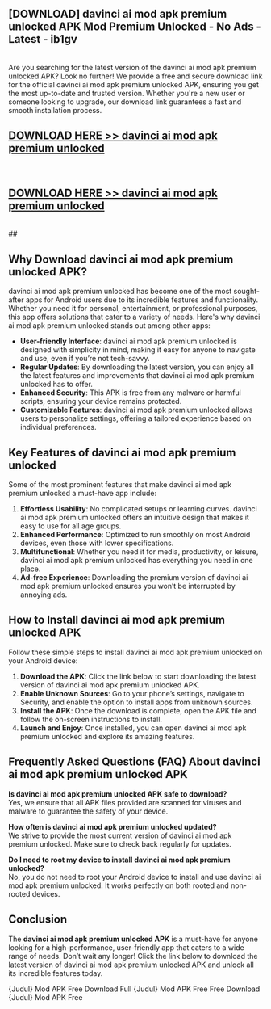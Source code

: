 ## [DOWNLOAD] davinci ai mod apk premium unlocked APK Mod  Premium Unlocked - No Ads - Latest - ib1gv <br>
<br>
Are you searching for the latest version of the davinci ai mod apk premium unlocked APK? Look no further! We provide a free and secure download link for the official davinci ai mod apk premium unlocked APK, ensuring you get the most up-to-date and trusted version. Whether you're a new user or someone looking to upgrade, our download link guarantees a fast and smooth installation process.


## [DOWNLOAD HERE >> davinci ai mod apk premium unlocked](http://leaked.freeplayer.one?title=davinci_ai_mod_apk_premium_unlocked&ref=06)
  <br>

## [DOWNLOAD HERE >> davinci ai mod apk premium unlocked](http://leaked.freeplayer.one?title=davinci_ai_mod_apk_premium_unlocked&ref=06)
  <br>
  ##



## Why Download davinci ai mod apk premium unlocked APK?

davinci ai mod apk premium unlocked has become one of the most sought-after apps for Android users due to its incredible features and functionality. Whether you need it for personal, entertainment, or professional purposes, this app offers solutions that cater to a variety of needs. Here's why davinci ai mod apk premium unlocked stands out among other apps:

- **User-friendly Interface**: davinci ai mod apk premium unlocked is designed with simplicity in mind, making it easy for anyone to navigate and use, even if you’re not tech-savvy.
- **Regular Updates**: By downloading the latest version, you can enjoy all the latest features and improvements that davinci ai mod apk premium unlocked has to offer.
- **Enhanced Security**: This APK is free from any malware or harmful scripts, ensuring your device remains protected.
- **Customizable Features**: davinci ai mod apk premium unlocked allows users to personalize settings, offering a tailored experience based on individual preferences.

## Key Features of davinci ai mod apk premium unlocked

Some of the most prominent features that make davinci ai mod apk premium unlocked a must-have app include:

1. **Effortless Usability**: No complicated setups or learning curves. davinci ai mod apk premium unlocked offers an intuitive design that makes it easy to use for all age groups.
2. **Enhanced Performance**: Optimized to run smoothly on most Android devices, even those with lower specifications.
3. **Multifunctional**: Whether you need it for media, productivity, or leisure, davinci ai mod apk premium unlocked has everything you need in one place.
4. **Ad-free Experience**: Downloading the premium version of davinci ai mod apk premium unlocked ensures you won’t be interrupted by annoying ads.

## How to Install davinci ai mod apk premium unlocked APK

Follow these simple steps to install davinci ai mod apk premium unlocked on your Android device:

1. **Download the APK**: Click the link below to start downloading the latest version of davinci ai mod apk premium unlocked APK.
2. **Enable Unknown Sources**: Go to your phone’s settings, navigate to Security, and enable the option to install apps from unknown sources.
3. **Install the APK**: Once the download is complete, open the APK file and follow the on-screen instructions to install.
4. **Launch and Enjoy**: Once installed, you can open davinci ai mod apk premium unlocked and explore its amazing features.

## Frequently Asked Questions (FAQ) About davinci ai mod apk premium unlocked APK

**Is davinci ai mod apk premium unlocked APK safe to download?**  
Yes, we ensure that all APK files provided are scanned for viruses and malware to guarantee the safety of your device.

**How often is davinci ai mod apk premium unlocked updated?**  
We strive to provide the most current version of davinci ai mod apk premium unlocked. Make sure to check back regularly for updates.

**Do I need to root my device to install davinci ai mod apk premium unlocked?**  
No, you do not need to root your Android device to install and use davinci ai mod apk premium unlocked. It works perfectly on both rooted and non-rooted devices.

## Conclusion

The **davinci ai mod apk premium unlocked APK** is a must-have for anyone looking for a high-performance, user-friendly app that caters to a wide range of needs. Don’t wait any longer! Click the link below to download the latest version of davinci ai mod apk premium unlocked APK and unlock all its incredible features today.

{Judul} Mod APK Free
Download Full {Judul} Mod APK Free
Free Download {Judul} Mod APK Free

